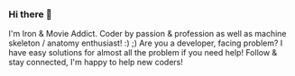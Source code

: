 ### Hi there 👋

I'm Iron & Movie Addict. Coder by passion & profession as well as machine skeleton / anatomy enthusiast! :) ;) Are you a developer, facing problem? I have easy solutions for almost all the problem if you need help! Follow & stay connected, I'm happy to help new coders!

<!--
**tuhin18003/tuhin18003** is a ✨ _special_ ✨ repository because its `README.md` (this file) appears on your GitHub profile.

Here are some ideas to get you started:

- 🔭 I’m currently working on ...
- 🌱 I’m currently learning ...
- 👯 I’m looking to collaborate on ...
- 🤔 I’m looking for help with ...
- 💬 Ask me about ...
- 📫 How to reach me: ...
- 😄 Pronouns: ...
- ⚡ Fun fact: ...
-->
